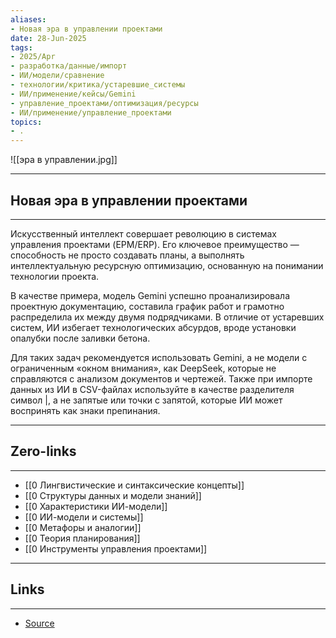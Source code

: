 ```yaml
---
aliases: 
- Новая эра в управлении проектами 
date: 28-Jun-2025
tags:
- 2025/Apr
- разработка/данные/импорт
- ИИ/модели/сравнение
- технологии/критика/устаревшие_системы
- ИИ/применение/кейсы/Gemini
- управление_проектами/оптимизация/ресурсы
- ИИ/применение/управление_проектами
topics:
- .
---
```

![[эра в управлении.jpg]]

-----
##  Новая эра в управлении проектами 
-----
Искусственный интеллект совершает революцию в системах управления проектами (EPM/ERP). Его ключевое преимущество — способность не просто создавать планы, а выполнять интеллектуальную ресурсную оптимизацию, основанную на понимании технологии проекта.

В качестве примера, модель Gemini успешно проанализировала проектную документацию, составила график работ и грамотно распределила их между двумя подрядчиками. В отличие от устаревших систем, ИИ избегает технологических абсурдов, вроде установки опалубки после заливки бетона.

Для таких задач рекомендуется использовать Gemini, а не модели с ограниченным «окном внимания», как DeepSeek, которые не справляются с анализом документов и чертежей. Также при импорте данных из ИИ в CSV-файлах используйте в качестве разделителя символ |, а не запятые или точки с запятой, которые ИИ может воспринять как знаки препинания.

---
## Zero-links
---
- [[0 Лингвистические и синтаксические концепты]]
- [[0 Структуры данных и модели знаний]]
- [[0 Характеристики ИИ-модели]]
- [[0 ИИ-модели и системы]]
- [[0 Метафоры и аналогии]]
- [[0 Теория планирования]]
- [[0 Инструменты управления проектами]]

---
## Links
---
- [Source](https://t.me/turboproject/1636)